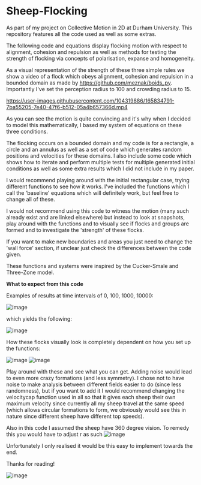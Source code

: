 # Sheep-Flocking
As part of my project on Collective Motion in 2D at Durham University. 
This repository features all the code used as well as some extras. 

The following code and equations display flocking motion with respect to alignment, cohesion and repulsion as well as methods 
for testing the strength of flocking via concepts of polarisation, expanse and homogeneity. 

As a visual representation of the strength of these three simple rules we show a video of a flock which obeys alignment, 
cohesion and repulsion in a bounded domain as made by https://github.com/meznak/boids_py. Importantly I've set the perception
radius to 100 and crowding radius to 15.

https://user-images.githubusercontent.com/104319886/165834791-7ba55205-7e40-47f6-b512-05a4b657366d.mp4

As you can see the motion is quite convincing and it's why when I decided to model this mathematically, I based my system of equations on 
these three conditions.

The flocking occurs on a bounded domain and my code is for a rectangle, a circle and an annulus as well as a set of code which generates
random positions and velocities for these domains.
I also include some code which shows how to iterate and perform multiple tests for multiple generated initial conditions as well as some extra results
which I did not include in my paper.

I would recommend playing around with the initial rectangular case, trying different functions to see how it works. I've included
the functions which I call the 'baseline' equations which will definitely work, but feel free to change all of these. 

I would not recommend using this code to witness the motion (many such already exist and are linked elsewhere) but instead
to look at snapshots, play around with the functions and to visually see if flocks and groups are formed and to investigate the 
'strength' of these flocks. 

If you want to make new boundaries and areas you just need to change the 'wall force' section, if unclear just check the differences between
the code given. 

These functions and systems were inspired by the Cucker-Smale and Three-Zone model.

**What to expect from this code**

Examples of results at time intervals of 0, 100, 1000, 10000:

![image](https://user-images.githubusercontent.com/104319886/165839036-c9d6efee-8da7-45a4-bd41-993dd4ee811c.png)

which yields the following:

![image](https://user-images.githubusercontent.com/104319886/165839090-d3a2d25c-af04-4447-9672-7feeff3b1715.png)

How these flocks visually look is completely dependent on how you set up the functions:

![image](https://user-images.githubusercontent.com/104319886/165837310-cc2944b2-fd2e-4d4c-a91c-dce902929bc4.png)
![image](https://user-images.githubusercontent.com/104319886/165837359-c4eaaf04-8ecd-447d-8c7a-760098287a18.png)

Play around with these and see what you can get. Adding noise would lead to even more crazy formations (and less symmetry).
I chose not to have noise to make analysis between different fields easier to do (since less randomness), but if you want 
to add it I would recommend changing the velocitycap function used in all so that it gives each sheep their own maximum
velocity since currently all my sheep travel at the same speed (which allows circular formations to form, we obviously
would see this in nature since different sheep have different top speeds). 

Also in this code I assumed the sheep have 360 degree vision. To remedy this you would have to adjust r as such 
![image](https://user-images.githubusercontent.com/104319886/165838018-b0ba22de-c6a7-457c-9351-60841dee1efd.png)

Unfortunately I only realised it would be this easy to implement towards the end. 

Thanks for reading!

![image](https://user-images.githubusercontent.com/104319886/165836371-1d6fd10e-4350-41f1-9f81-553c730f1d8e.png)
